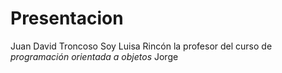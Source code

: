 # Presentacion

Juan David Troncoso Soy Luisa Rincón la profesor del curso de *programación orientada a objetos* Jorge


